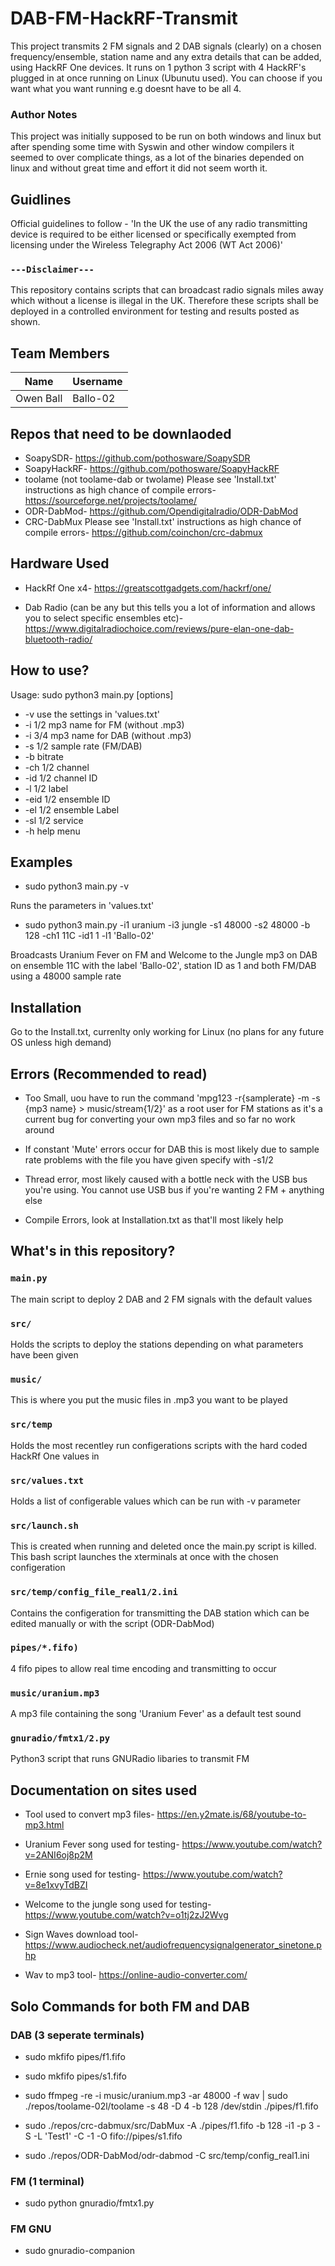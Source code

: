 # DAB-FM-HackRF-Transmit
This project transmits 2 FM signals and 2 DAB signals (clearly) on a chosen frequency/ensemble, station name and any extra details that can be added, using HackRF One devices. It runs on 1 python 3 script with 4 HackRF's plugged in at once running on Linux (Ubunutu used). You can choose if you want what you want running e.g doesnt have to be all 4.

### Author Notes
This project was initially supposed to be run on both windows and linux but after spending some time with Syswin and other window compilers it seemed to over complicate things, as a lot of the binaries depended on linux and without great time and effort it did not seem worth it.

## Guidlines
Official guidelines to follow - 'In the UK the use of any radio transmitting device is required to be either licensed or specifically exempted from licensing under the Wireless Telegraphy Act 2006 (WT Act 2006)'

### `---Disclaimer---`
This repository contains scripts that can broadcast radio signals miles away which without a license is illegal in the UK. Therefore these scripts shall be deployed in a controlled environment for testing and results posted as shown.


## Team Members

|   Name              |    Username     |
|---------------------|-----------------|
| Owen Ball           |   Ballo-02      |


## Repos that need to be downlaoded
 - SoapySDR-
https://github.com/pothosware/SoapySDR
 - SoapyHackRF-
https://github.com/pothosware/SoapyHackRF
- toolame (not toolame-dab or twolame)
 Please see 'Install.txt' instructions as high chance of compile errors-
https://sourceforge.net/projects/toolame/
- ODR-DabMod-
https://github.com/Opendigitalradio/ODR-DabMod
- CRC-DabMux
 Please see 'Install.txt' instructions as high chance of compile errors-
https://github.com/coinchon/crc-dabmux

## Hardware Used
- HackRf One x4-
https://greatscottgadgets.com/hackrf/one/ 

- Dab Radio (can be any but this tells you a lot of information and allows you to select specific ensembles etc)-
https://www.digitalradiochoice.com/reviews/pure-elan-one-dab-bluetooth-radio/

## How to use?

Usage: sudo python3 main.py [options]

 - -v                  use the settings in 'values.txt'
 - -i 1/2              mp3 name for FM (without .mp3)
 - -i 3/4              mp3 name for DAB (without .mp3)
 - -s 1/2              sample rate (FM/DAB)
 - -b                  bitrate
 - -ch 1/2             channel 
 - -id 1/2             channel ID
 - -l 1/2              label
 - -eid 1/2            ensemble ID
 - -el 1/2             ensemble Label
 - -sl 1/2             service
 - -h                  help menu
 

## Examples
 - sudo python3 main.py -v
 
 Runs the parameters in 'values.txt'
 
 - sudo python3 main.py -i1 uranium -i3 jungle -s1 48000 -s2 48000 -b 128 -ch1 11C -id1 1 -l1 'Ballo-02'
 
 Broadcasts Uranium Fever on FM and Welcome to the Jungle mp3 on DAB on ensemble 11C with the label 'Ballo-02', station ID as 1 and both FM/DAB using a 48000 sample rate
 
## Installation
Go to the Install.txt, currenlty only working for Linux (no plans for any future OS unless high demand)
 
## Errors (Recommended to read)
 - Too Small, uou have to run the command 'mpg123 -r{samplerate} -m -s {mp3 name} > music/stream{1/2}' as a root user for FM stations as it's a current bug for converting your own mp3 files and so far no work around
 
  - If constant 'Mute' errors occur for DAB this is most likely due to sample rate problems with the file you have given specify with -s1/2
  
  - Thread error, most likely caused with a bottle neck with the USB bus you're using. You cannot use USB bus if you're wanting 2 FM + anything else 
 
  - Compile Errors, look at Installation.txt as that'll most likely help
 ## What's in this repository?

### `main.py`
The main script to deploy 2 DAB and 2 FM signals with the default values

### `src/`
Holds the scripts to deploy the stations depending on what parameters have been given

### `music/`
This is where you put the music files in .mp3 you want to be played

### `src/temp`
Holds the most recentley run configerations scripts with the hard coded HackRf One values in

### `src/values.txt`
Holds a list of configerable values which can be run with -v parameter

### `src/launch.sh`
This is created when running and deleted once the main.py script is killed. This bash script launches the xterminals at once with the chosen configeration

### `src/temp/config_file_real1/2.ini`
Contains the configeration for transmitting the DAB station which can be edited manually or with the script (ODR-DabMod)

### `pipes/*.fifo)`
4 fifo pipes to allow real time encoding and transmitting to occur

### `music/uranium.mp3`
A mp3 file containing the song 'Uranium Fever' as a default test sound 

### `gnuradio/fmtx1/2.py`
Python3 script that runs GNURadio libaries to transmit FM 

## Documentation on sites used
- Tool used to convert mp3 files-
https://en.y2mate.is/68/youtube-to-mp3.html 
- Uranium Fever song used for testing-
https://www.youtube.com/watch?v=2ANI6oj8p2M
- Ernie song used for testing-
https://www.youtube.com/watch?v=8e1xvyTdBZI
- Welcome to the jungle song used for testing-
https://www.youtube.com/watch?v=o1tj2zJ2Wvg

- Sign Waves download tool-
https://www.audiocheck.net/audiofrequencysignalgenerator_sinetone.php
- Wav to mp3 tool-
https://online-audio-converter.com/ 

## Solo Commands for both FM and DAB

### DAB (3 seperate terminals)
 - sudo mkfifo pipes/f1.fifo
 - sudo mkfifo pipes/s1.fifo

 - sudo ffmpeg -re -i music/uranium.mp3 -ar 48000 -f wav | sudo ./repos/toolame-02l/toolame -s 48 -D 4 -b 128 /dev/stdin ./pipes/f1.fifo
 - sudo ./repos/crc-dabmux/src/DabMux -A ./pipes/f1.fifo -b 128 -i1 -p 3 -S -L 'Test1' -C -1 -O fifo://pipes/s1.fifo
 - sudo ./repos/ODR-DabMod/odr-dabmod -C src/temp/config_real1.ini
 
### FM (1 terminal)
 - sudo python gnuradio/fmtx1.py
### FM GNU
 - sudo gnuradio-companion
 
